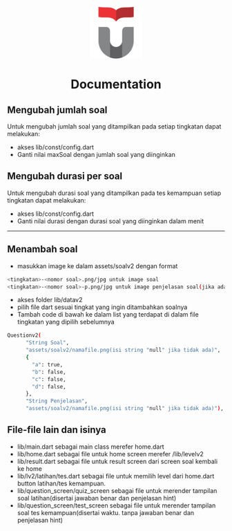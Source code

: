 <p align="center">
  <img src="assets/telu.png" height=120>
</p>

<h1 align="center">Documentation</h1>

<!---------------------------------- Jumlah Soal --------------------------->
## Mengubah jumlah soal
Untuk mengubah jumlah soal yang ditampilkan pada setiap tingkatan dapat melakukan:
- akses lib/const/config.dart
- Ganti nilai maxSoal dengan jumlah soal yang diinginkan

## Mengubah durasi per soal
Untuk mengubah durasi soal yang ditampilkan pada tes kemampuan setiap tingkatan dapat melakukan:
- akses lib/const/config.dart
- Ganti nilai durasi dengan durasi soal yang diinginkan dalam menit
---

<!---------------------------------- Menambahkan Soal --------------------------->
## Menambah soal
- masukkan image ke dalam assets/soalv2 dengan format
```bash
<tingkatan>-<nomor soal>.png/jpg untuk image soal
<tingkatan>-<nomor soal>-p.png/jpg untuk image penjelasan soal(jika ada)
```
- akses folder lib/datav2
- pilih file dart sesuai tingkat yang ingin ditambahkan soalnya
- Tambah code di bawah ke dalam list yang terdapat di dalam file tingkatan yang dipilih sebelumnya
```bash
Questionv2(
      "String Soal",
      "assets/soalv2/namafile.png(isi string "null" jika tidak ada)",
      {
        "a": true,
        "b": false,
        "c": false,
        "d": false,
      },
      "String Penjelasan",
      "assets/soalv2/namafile.png(isi string "null" jika tidak ada)"),
```
<!---------------------------------- Tiap File --------------------------->
## File-file lain dan isinya
- lib/main.dart sebagai main class merefer home.dart
- lib/home.dart sebagai file untuk home screen merefer /lib/levelv2
- lib/result.dart sebagai file untuk result screen dari screen soal kembali ke home
- lib/lv2/latihan/tes.dart sebagai file untuk memilih level dari home.dart button latihan/tes kemampuan.
- lib/question_screen/quiz_screen sebagai file untuk merender tampilan soal latihan(disertai jawaban benar dan penjelasan hint)
- lib/question_screen/test_screen sebagai file untuk merender tampilan soal tes kemampuan(disertai waktu. tanpa jawaban benar dan penjelasan hint)
